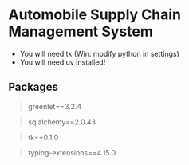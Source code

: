# Automobile Supply Chain Management System

- You will need tk (Win: modify python in settings)
- You will need uv installed!

## Packages

> greenlet==3.2.4

> sqlalchemy==2.0.43

> tk==0.1.0

> typing-extensions==4.15.0
